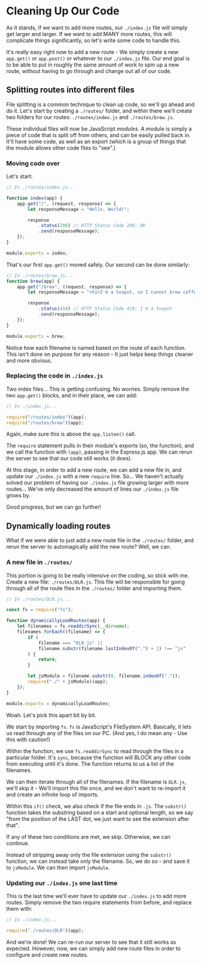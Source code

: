 # Cleaning Up Our Code

As it stands, if we want to add more routes, our `./index.js` file will simply
get larger and larger. If we want to add MANY more routes, this will complicate
things significantly, so let's write some code to handle this.

It's really easy right now to add a new route - We simply create a new
`app.get()` or `app.post()` or whatever to our `./index.js` file. Our end goal
is to be able to put in roughly the same amount of work to spin up a new route,
without having to go through and change out all of our code.

## Splitting routes into different files

File splitting is a common technique to clean up code, so we'll go ahead and do
it. Let's start by creating a `./routes/` folder, and within there we'll create
two folders for our routes: `./routes/index.js` and `./routes/brew.js`.

These individual files will now be JavaScript _modules_. A module is simply a
piece of code that is split off from others, and can be easily pulled back in.
It'll have some code, as well as an export (which is a group of things that the
module allows other code files to "see".)

### Moving code over

Let's start:

```js
// In ./routes/index.js...

function index(app) {
    app.get("/", (request, response) => {
        let responseMessage = "Hello, World!";

        response
            .status(200) // HTTP Status Code 200: OK
            .send(responseMessage);
    });
}

module.exports = index;
```

That's our first `app.get()` moved safely. Our second can be done similarly:

```js
// In ./routes/brew.js...
function brew(app) {
    app.get("/brew", (request, response) => {
        let responseMessage = "<h1>I'm a teapot, so I cannot brew coffee!</h1>";

        response
            .status(418) // HTTP Status Code 418: I'm a teapot
            .send(responseMessage);
    });
}

module.exports = brew;
```

Notice how each filename is named based on the route of each function. This
isn't done on purpose for any reason - It just helps keep things cleaner and
more obvious.

### Replacing the code in `./index.js`

Two index files... This is getting confusing. No worries. Simply remove the two
`app.get()` blocks, and in their place, we can add:

```js
// In ./index.js...

require("/routes/index")(app);
require("/routes/brew")(app);
```

Again, make sure this is above the `app.listen()` call.

The `require` statement pulls in their module's exports (so, the function), and
we call the function with `(app)`, passing in the Express.js app. We can rerun
the server to see that our code still works (it does).

At this stage, in order to add a new route, we can add a new file in, and update
our `./index.js` with a new `require` line. So... We haven't actually solved our
problem of having our `./index.js` file growing larger with more routes... We've
only decreased the amount of lines our `./index.js` file grows by.

Good progress, but we can go further!

## Dynamically loading routes

What if we were able to just add a new route file in the `./routes/` folder, and
rerun the server to automagically add the new route? Well, we can.

### A new file in `./routes/`

This portion is going to be really intensive on the coding, so stick with me.
Create a new file: `./routes/DLR.js`. This file will be responsible for going
through all of the route files in the `./routes/` folder and importing them.

```js
// In ./routes/DLR.js...

const fs = require("fs");

function dynamicallyLoadRoutes(app) {
    let filenames = fs.readdirSync(__dirname);
    filenames.forEach((filename) => {
        if (
            filename === "DLR.js" ||
            filename.substr(filename.lastIndexOf(".") + 1) !== "js"
        ) {
            return;
        }

        let jsModule = filename.substr(0, filename.indexOf("."));
        require("./" + jsModule)(app);
    });
}

module.exports = dynamicallyLoadRoutes;
```

Woah. Let's pick this apart bit by bit.

We start by importing `fs`. `fs` is JavaScript's FileSystem API. Basically, it
lets us read through any of the files on our PC. (And yes, I do mean any - Use
this with caution!)

Within the function, we use `fs.readdirSync` to read through the files in a
particular folder. It's `sync`, because the function will BLOCK any other code
from executing until it's done. The function returns to us a list of the
filenames.

We can then iterate through all of the filenames. If the filename is `DLR.js`,
we'll skip it - We'll import this file once, and we don't want to re-import it
and create an infinite loop of imports.

Within this `if()` check, we also check if the file ends in `.js`. The
`substr()` function takes the substring based on a start and optional length, so
we say "from the position of the LAST dot, we just want to see the extension
after that".

If any of these two conditions are met, we skip. Otherwise, we can continue.

Instead of stripping away only the file extension using the `substr()` function,
we can instead take only the filename. So, we do so - and save it to `jsModule`.
We can then import `jsModule`.

### Updating our `./index.js` one last time

This is the last time we'll ever have to update our `./index.js` to add more
routes. Simply remove the two require statements from before, and replace them
with:

```js
// In ./index.js...

require("./routes/DLR")(app);
```

And we're done! We can re-run our server to see that it still works as expected.
However, now, we can simply add new route files in order to configure and create
new routes.

